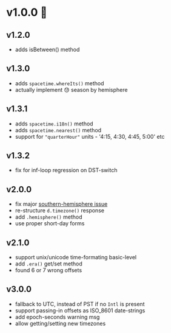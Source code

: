 # v1.0.0 :rocket:

## v1.2.0
* adds isBetween() method

## v1.3.0
* adds `spacetime.whereIts()` method
* actually implement 😓 season by hemisphere

## v1.3.1
* adds `spacetime.i18n()` method
* adds `spacetime.nearest()` method
* support for `"quarterHour"` units - '4:15, 4:30, 4:45, 5:00' etc

## v1.3.2
* fix for inf-loop regression on DST-switch

## v2.0.0
* fix major [southern-hemisphere issue](https://github.com/smallwins/spacetime/issues/27)
* re-structure `d.timezone()` response
* add `.hemisphere()` method
* use proper short-day forms
## v2.1.0
* support unix/unicode time-formating basic-level
* add `.era()` get/set method
* found 6 or 7 wrong offsets

## v3.0.0
* fallback to UTC, instead of PST if no `Intl` is present
* support passing-in offsets as ISO_8601 date-strings
* add epoch-seconds warning msg
* allow getting/setting new timezones
